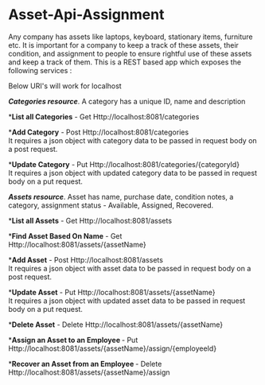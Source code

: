 # Asset-Api-Assignment

Any company has assets like laptops, keyboard, stationary items, furniture etc. It is important for a company to keep a track of these assets, their condition,
and assignment to people to ensure rightful use of these assets and keep a track of them.  This is a REST based app which exposes the following services : 

Below URI's will work for localhost 

<i><b>Categories resource</b></i>. 
A category has a unique ID, name and description 

*<b>List all Categories</b> - Get Http://localhost:8081/categories<br>

*<b>Add Category</b> - Post Http://localhost:8081/categories<br>
It requires a json object with category data to be passed in request body on a post request. 

*<b>Update Category</b> - Put Http://localhost:8081/categories/{categoryId}<br>
It requires a json object with updated category data to be passed in request body on a put request. 

<i><b>Assets resource</b></i>.
Asset has name, purchase date, condition notes, a category, assignment status - Available, Assigned, Recovered.

*<b>List all Assets</b> - Get Http://localhost:8081/assets<br>

*<b>Find Asset Based On Name</b> - Get Http://localhost:8081/assets/{assetName}<br>

*<b>Add Asset</b> - Post Http://localhost:8081/assets<br>
It requires a json object with asset data to be passed in request body on a post request. 

*<b>Update Asset</b> - Put Http://localhost:8081/assets/{assetName}<br>
It requires a json object with updated asset data to be passed in request body on a put request. 

*<b>Delete Asset</b> - Delete Http://localhost:8081/assets/{assetName}<br>

*<b>Assign an Asset to an Employee </b> - Put Http://localhost:8081/assets/{assetName}/assign/{employeeId}<br>

*<b>Recover an Asset from an Employee </b> - Delete Http://localhost:8081/assets/{assetName}/assign<br>
